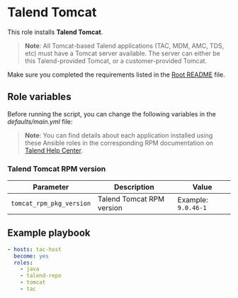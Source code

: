 # Talend Tomcat

This role installs **Talend Tomcat**.

> **Note**: All Tomcat-based Talend applications (TAC, MDM, AMC, TDS, etc) must have a Tomcat server available. The server can either be this Talend-provided Tomcat, or a customer-provided Tomcat.

Make sure you completed the requirements listed in the [Root README](../../../README.md) file.

## Role variables

Before running the script, you can change the following variables in the *defaults/main.yml* file:

> **Note**: You can find details about each application installed using these Ansible roles in the corresponding RPM documentation on [Talend Help Center](https://help.talend.com/search/all?query=rpm&content-lang=en-US).

### Talend Tomcat RPM version

| Parameter                | Description               | Value               |
| ------------------------ | ------------------------- | ------------------- |
| `tomcat_rpm_pkg_version` | Talend Tomcat RPM version | Example: `9.0.46-1` |

## Example playbook

```yaml
- hosts: tac-host
  become: yes
  roles:
    - java
    - talend-repo
    - tomcat
    - tac
```
